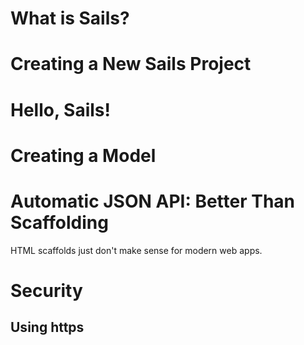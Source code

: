 # What is Sails?

# Creating a New Sails Project

# Hello, Sails!

# Creating a Model

# Automatic JSON API: Better Than Scaffolding

HTML scaffolds just don't make sense for modern web apps.

# Security
## Using https